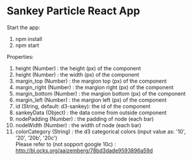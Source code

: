 # Sankey Particle React App 

Start the app: 
1. npm install
2. npm start

Properties:
1. height (Number) : the height (px) of the component 
2. height (Number) : the width (px) of the component
3. margin_top (Number) : the margion top (px) of the component
4. margin_right (Number) : the margion right (px) of the component
5. margin_bottom (Number) : the margion bottom (px) of the component
6. margin_left (Number) : the margion left (px) of the component
7. id (String, default: d3-sankey): the id of the component
8. sankeyData (Object) : the data come from outside component
9. nodePadding (Number) : the padding of node (each bar)
10. nodeWidth (Number) : the width of node (each bar)
11. colorCategory (String) : the d3 categorical colors (input value as: '10', '20', '20b', '20c')<br/>
Please refer to (not sopport google 10c) : http://bl.ocks.org/aaizemberg/78bd3dade9593896a59d
